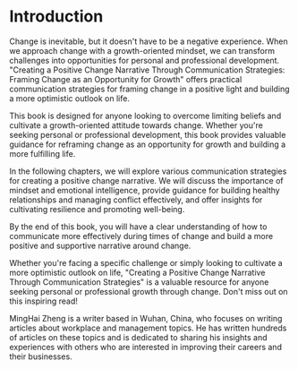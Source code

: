 # Introduction

Change is inevitable, but it doesn't have to be a negative experience. When we approach change with a growth-oriented mindset, we can transform challenges into opportunities for personal and professional development. "Creating a Positive Change Narrative Through Communication Strategies: Framing Change as an Opportunity for Growth" offers practical communication strategies for framing change in a positive light and building a more optimistic outlook on life.

This book is designed for anyone looking to overcome limiting beliefs and cultivate a growth-oriented attitude towards change. Whether you're seeking personal or professional development, this book provides valuable guidance for reframing change as an opportunity for growth and building a more fulfilling life.

In the following chapters, we will explore various communication strategies for creating a positive change narrative. We will discuss the importance of mindset and emotional intelligence, provide guidance for building healthy relationships and managing conflict effectively, and offer insights for cultivating resilience and promoting well-being.

By the end of this book, you will have a clear understanding of how to communicate more effectively during times of change and build a more positive and supportive narrative around change.

Whether you're facing a specific challenge or simply looking to cultivate a more optimistic outlook on life, "Creating a Positive Change Narrative Through Communication Strategies" is a valuable resource for anyone seeking personal or professional growth through change. Don't miss out on this inspiring read!

MingHai Zheng is a writer based in Wuhan, China, who focuses on writing articles about workplace and management topics. He has written hundreds of articles on these topics and is dedicated to sharing his insights and experiences with others who are interested in improving their careers and their businesses.
